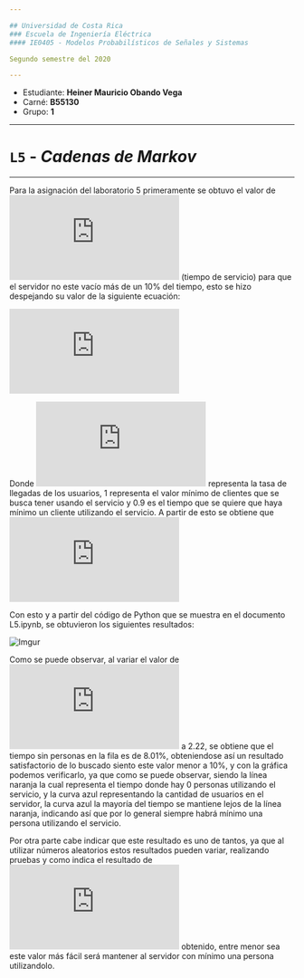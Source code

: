 ```yaml
---

## Universidad de Costa Rica
### Escuela de Ingeniería Eléctrica
#### IE0405 - Modelos Probabilísticos de Señales y Sistemas

Segundo semestre del 2020

---
```


* Estudiante: **Heiner Mauricio Obando Vega**
* Carné: **B55130**
* Grupo: **1**

---

# `L5` - *Cadenas de Markov*
---

Para la asignación del laboratorio 5 primeramente se obtuvo el valor de ![](https://latex.codecogs.com/gif.latex?%5Cnu) (tiempo de servicio) para que el servidor no este vacío más de un 10% del tiempo, esto se hizo despejando su valor de la siguiente ecuación:

![](https://latex.codecogs.com/gif.latex?%5Crho%5E1%20%3D%20%5Cleft%20%28%20%5Cfrac%7B%5Clambda%20%7D%7B%5Cnu%20%7D%20%5Cright%20%29%5E1%20%5Cgeq%200.9)

Donde ![](https://latex.codecogs.com/gif.latex?%5Clambda) representa la tasa de llegadas de los usuarios, 1 representa el valor mínimo de clientes que se busca tener usando el servicio y 0.9 es el tiempo que se quiere que haya mínimo un cliente utilizando el servicio. A partir de esto se obtiene que ![](https://latex.codecogs.com/gif.latex?%5Cnu%20%5Cleq%202.22)

Con esto y a partir del código de Python que se muestra en el documento L5.ipynb, se obtuvieron los siguientes resultados:

![Imgur](https://i.imgur.com/hg3y2HD.png)

Como se puede observar, al variar el valor de ![](https://latex.codecogs.com/gif.latex?%5Cnu) a 2.22, se obtiene que el tiempo sin personas en la fila es de 8.01%, obteniendose así un resultado satisfactorio de lo buscado siento este valor menor a 10%, y con la gráfica podemos verificarlo, ya que como se puede observar, siendo la línea naranja la cual representa el tiempo donde hay 0 personas utilizando el servicio, y la curva azul representando la cantidad de usuarios en el servidor, la curva azul la mayoría del tiempo se mantiene lejos de la línea naranja, indicando así que por lo general siempre habrá mínimo una persona utilizando el servicio.

Por otra parte cabe indicar que este resultado es uno de tantos, ya que al utilizar números aleatorios estos resultados pueden variar, realizando pruebas y como indica el resultado de ![](https://latex.codecogs.com/gif.latex?%5Cnu) obtenido, entre menor sea este valor más fácil será mantener al servidor con mínimo una persona utilizandolo.
